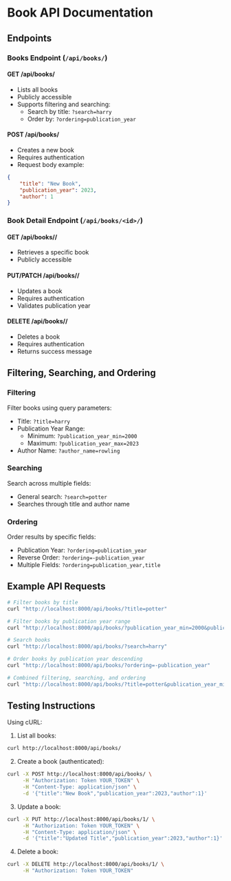 # Book API Documentation

## Endpoints

### Books Endpoint (`/api/books/`)

#### GET /api/books/
- Lists all books
- Publicly accessible
- Supports filtering and searching:
  - Search by title: `?search=harry`
  - Order by: `?ordering=publication_year`

#### POST /api/books/
- Creates a new book
- Requires authentication
- Request body example:
```json
{
    "title": "New Book",
    "publication_year": 2023,
    "author": 1
}
```

### Book Detail Endpoint (`/api/books/<id>/`)

#### GET /api/books/<id>/
- Retrieves a specific book
- Publicly accessible

#### PUT/PATCH /api/books/<id>/
- Updates a book
- Requires authentication
- Validates publication year

#### DELETE /api/books/<id>/
- Deletes a book
- Requires authentication
- Returns success message

## Filtering, Searching, and Ordering

### Filtering
Filter books using query parameters:
- Title: `?title=harry`
- Publication Year Range: 
  - Minimum: `?publication_year_min=2000`
  - Maximum: `?publication_year_max=2023`
- Author Name: `?author_name=rowling`

### Searching
Search across multiple fields:
- General search: `?search=potter`
- Searches through title and author name

### Ordering
Order results by specific fields:
- Publication Year: `?ordering=publication_year`
- Reverse Order: `?ordering=-publication_year`
- Multiple Fields: `?ordering=publication_year,title`

## Example API Requests

```bash
# Filter books by title
curl "http://localhost:8000/api/books/?title=potter"

# Filter books by publication year range
curl "http://localhost:8000/api/books/?publication_year_min=2000&publication_year_max=2023"

# Search books
curl "http://localhost:8000/api/books/?search=harry"

# Order books by publication year descending
curl "http://localhost:8000/api/books/?ordering=-publication_year"

# Combined filtering, searching, and ordering
curl "http://localhost:8000/api/books/?title=potter&publication_year_min=2000&ordering=-publication_year"
```

## Testing Instructions

Using cURL:

1. List all books:
```bash
curl http://localhost:8000/api/books/
```

2. Create a book (authenticated):
```bash
curl -X POST http://localhost:8000/api/books/ \
     -H "Authorization: Token YOUR_TOKEN" \
     -H "Content-Type: application/json" \
     -d '{"title":"New Book","publication_year":2023,"author":1}'
```

3. Update a book:
```bash
curl -X PUT http://localhost:8000/api/books/1/ \
     -H "Authorization: Token YOUR_TOKEN" \
     -H "Content-Type: application/json" \
     -d '{"title":"Updated Title","publication_year":2023,"author":1}'
```

4. Delete a book:
```bash
curl -X DELETE http://localhost:8000/api/books/1/ \
     -H "Authorization: Token YOUR_TOKEN"
```